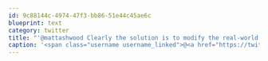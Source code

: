 ```yaml
---
id: 9c88144c-4974-47f3-bb86-51e44c45ae6c
blueprint: text
category: twitter
title: "'@mattashwood Clearly the solution is to modify the real-world to be more like what Apple shows in the map. :)"
caption: '<span class="username username_linked">@<a href="https://twitter.com/mattashwood" title="Matt Ashwood">mattashwood</a></span> Clearly the solution is to modify the real-world to be more like what Apple shows in the map. :)'
---
```

